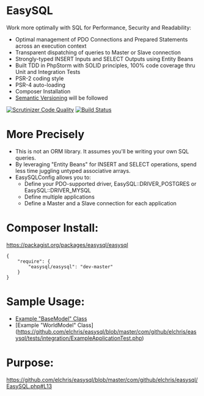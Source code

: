 EasySQL
=======

Work more optimally with SQL for Performance, Security and Readability:

* Optimal management of PDO Connections and Prepared Statements across an execution context
* Transparent dispatching of queries to Master or Slave connection
* Strongly-typed INSERT Inputs and SELECT Outputs using Entity Beans
* Built TDD in PhpStorm with SOLID principles, 100% code coverage thru Unit and Integration Tests
* PSR-2 coding style
* PSR-4 auto-loading
* Composer Installation
* [Semantic Versioning](http://semver.org) will be followed

[![Scrutinizer Code Quality](https://scrutinizer-ci.com/g/elchris/easysql/badges/quality-score.png?b=master)](https://scrutinizer-ci.com/g/elchris/easysql/?branch=master)
[![Build Status](https://scrutinizer-ci.com/g/elchris/easysql/badges/build.png?b=master)](https://scrutinizer-ci.com/g/elchris/easysql/build-status/master)

More Precisely
==============

* This is not an ORM library. It assumes you'll be writing your own SQL queries.
* By leveraging "Entity Beans" for INSERT and SELECT operations, spend less time juggling untyped associative arrays.
* EasySQLConfig allows you to:
    * Define your PDO-supported driver, EasySQL::DRIVER_POSTGRES or EasySQL::DRIVER_MYSQL
    * Define multiple applications
    * Define a Master and a Slave connection for each application

Composer Install:
======================

https://packagist.org/packages/easysql/easysql

    {
        "require": {
            "easysql/easysql": "dev-master"
        }
    }

Sample Usage:
=============
* [Example "BaseModel" Class](https://github.com/elchris/easysql/blob/master/com/github/elchris/easysql/tests/integration/ExampleBaseModel.php)
* [Example "WorldModel" Class]
(https://github.com/elchris/easysql/blob/master/com/github/elchris/easysql/tests/integration/ExampleApplicationTest.php)

Purpose:
========
https://github.com/elchris/easysql/blob/master/com/github/elchris/easysql/EasySQL.php#L13

